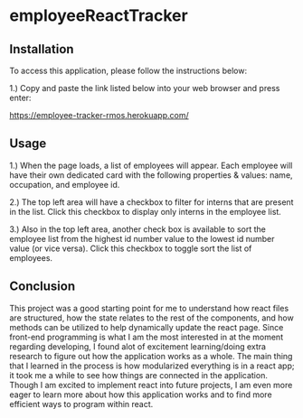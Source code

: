 # employeeReactTracker

## Installation

To access this application, please follow the instructions below:

1.) Copy and paste the link listed below into your web browser and press enter:

https://employee-tracker-rmos.herokuapp.com/

## Usage

1.) When the page loads, a list of employees will appear. Each employee will have their own dedicated card with the following properties & values: name, occupation, and employee id. 

2.) The top left area will have a checkbox to filter for interns that are present in the list. Click this checkbox to display only interns in the employee list.

3.) Also in the top left area, another check box is available to sort the employee list from the highest id number value to the lowest id number value (or vice versa). Click this checkbox to toggle sort the list of employees.

## Conclusion

This project was a good starting point for me to understand how react files are structured, how the state relates to the rest of the components, and how methods can be utilized to help dynamically update the react page. Since front-end programming is what I am the most interested in at the moment regarding developing, I found alot of excitement learning/doing extra research to figure out how the application works as a whole. The main thing that I learned in the process is how modularized everything is in a react app; it took me a while to see how things are connected in the application. Though I am excited to implement react into future projects, I am even more eager to learn more about how this application works and to find more efficient ways to program within react.


